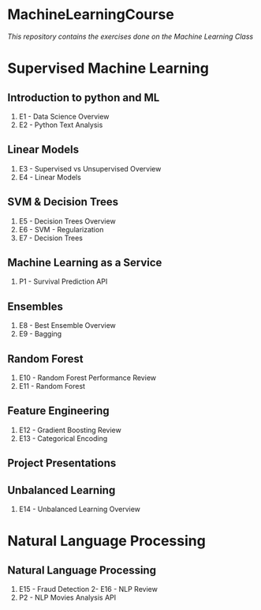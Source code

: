 # MachineLearningCourse
*This repository contains the exercises done on the Machine Learning Class*

# Supervised Machine Learning
## Introduction to python and ML
1. E1 - Data Science Overview
2. E2 - Python Text Analysis

## Linear Models
1. E3 - Supervised vs Unsupervised Overview
2. E4 - Linear Models

## SVM & Decision Trees
1. E5 - Decision Trees Overview
2. E6 - SVM - Regularization
3. E7 - Decision Trees

## Machine Learning as a Service
1. P1 - Survival Prediction API

## Ensembles
1. E8 - Best Ensemble Overview
2. E9 - Bagging

## 	Random Forest
1. E10 - Random Forest Performance Review
2. E11 - Random Forest

## Feature Engineering
1. E12 - Gradient Boosting Review
2. E13 - Categorical Encoding

## Project Presentations

## Unbalanced Learning
1. E14 - Unbalanced Learning Overview

# Natural Language Processing
## Natural Language Processing
1. E15 - Fraud Detection
2- E16 - NLP Review
3. P2 - NLP Movies Analysis API


